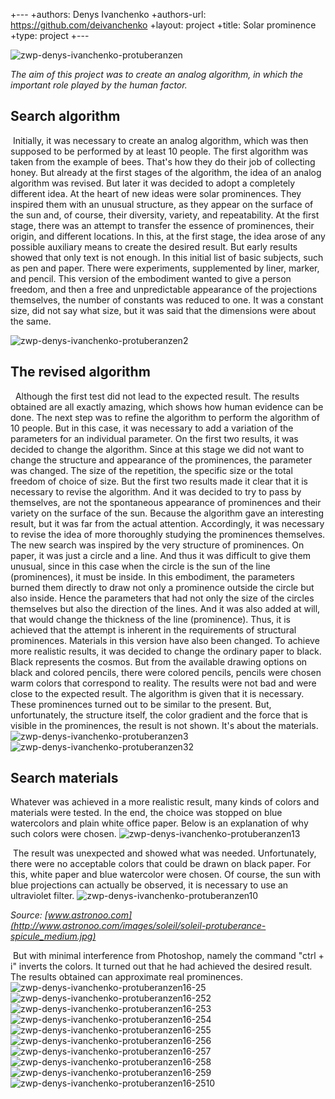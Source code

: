 +---
 +authors: Denys Ivanchenko
 +authors-url: https://github.com/deivanchenko
 +layout: project
 +title: Solar prominence
 +type: project
 +---

![zwp-denys-ivanchenko-protuberanzen](splash.png)  


*The aim of this project was to create an analog algorithm, in which the important role played by the human factor.*

## Search algorithm
​
Initially, it was necessary to create an analog algorithm, which was then supposed to be performed by at least 10 people. The first algorithm was taken from the example of bees. That's how they do their job of collecting honey. But already at the first stages of the algorithm, the idea of ​​an analog algorithm was revised. But later it was decided to adopt a completely different idea. At the heart of new ideas were solar prominences. They inspired them with an unusual structure, as they appear on the surface of the sun and, of course, their diversity, variety, and repeatability. At the first stage, there was an attempt to transfer the essence of prominences, their origin, and different locations. In this, at the first stage, the idea arose of any possible auxiliary means to create the desired result. But early results showed that only text is not enough. In this initial list of basic subjects, such as pen and paper. There were experiments, supplemented by liner, marker, and pencil. This version of the embodiment wanted to give a person freedom, and then a free and unpredictable appearance of the projections themselves, the number of constants was reduced to one. It was a constant size, did not say what size, but it was said that the dimensions were about the same.

![zwp-denys-ivanchenko-protuberanzen2](./assets/images/Protuberanzen2-thumb.png)

## The revised algorithm
​
​
Although the first test did not lead to the expected result. The results obtained are all exactly amazing, which shows how human evidence can be done.
The next step was to refine the algorithm to perform the algorithm of 10 people. But in this case, it was necessary to add a variation of the parameters for an individual parameter. On the first two results, it was decided to change the algorithm. Since at this stage we did not want to change the structure and appearance of the prominences, the parameter was changed. The size of the repetition, the specific size or the total freedom of choice of size. But the first two results made it clear that it is necessary to revise the algorithm. And it was decided to try to pass by themselves, are not the spontaneous appearance of prominences and their variety on the surface of the sun. Because the algorithm gave an interesting result, but it was far from the actual attention.
Accordingly, it was necessary to revise the idea of ​​more thoroughly studying the prominences themselves.
The new search was inspired by the very structure of prominences.
On paper, it was just a circle and a line. And thus it was difficult to give them unusual, since in this case when the circle is the sun of the line (prominences), it must be inside.
In this embodiment, the parameters burned them directly to draw not only a prominence outside the circle but also inside. Hence the parameters that had not only the size of the circles themselves but also the direction of the lines. And it was also added at will, that would change the thickness of the line (prominence). Thus, it is achieved that the attempt is inherent in the requirements of structural prominences.
Materials in this version have also been changed. To achieve more realistic results, it was decided to change the ordinary paper to black. Black represents the cosmos. But from the available drawing options on black and colored pencils, there were colored pencils, pencils were chosen warm colors that correspond to reality.
The results were not bad and were close to the expected result.
The algorithm is given that it is necessary. These prominences turned out to be similar to the present. But, unfortunately, the structure itself, the color gradient and the force that is visible in the prominences, the result is not shown. It's about the materials.
![zwp-denys-ivanchenko-protuberanzen3](./assets/images/Protuberanzen3-thumb.png)
![zwp-denys-ivanchenko-protuberanzen32](./assets/images/Protuberanzen32-thumb.png)

## Search materials

Whatever was achieved in a more realistic result, many kinds of colors and materials were tested.
In the end, the choice was stopped on blue watercolors and plain white office paper. Below is an explanation of why such colors were chosen.
![zwp-denys-ivanchenko-protuberanzen13](./assets/images/Protuberanzen13-thumb.png)


​
The result was unexpected and showed what was needed.
Unfortunately, there were no acceptable colors that could be drawn on black paper.
For this, white paper and blue watercolor were chosen.
Of course, the sun with blue projections can actually be observed, it is necessary to use an ultraviolet filter.
![zwp-denys-ivanchenko-protuberanzen10](./assets/images/Protuberanzen10-thumb.png)

*Source: [www.astronoo.com](http://www.astronoo.com/images/soleil/soleil-protuberance-spicule_medium.jpg)*

​
But with minimal interference from Photoshop, namely the command "ctrl + i" inverts the colors. 
It turned out that he had achieved the desired result. 
The results obtained can approximate real prominences. 
![zwp-denys-ivanchenko-protuberanzen16-25](./assets/images/Protuberanzen16-25-thumb.png)
![zwp-denys-ivanchenko-protuberanzen16-252](./assets/images/Protuberanzen16-252-thumb.png)
![zwp-denys-ivanchenko-protuberanzen16-253](./assets/images/Protuberanzen16-253-thumb.png)
![zwp-denys-ivanchenko-protuberanzen16-254](./assets/images/Protuberanzen16-254-thumb.png)
![zwp-denys-ivanchenko-protuberanzen16-255](./assets/images/Protuberanzen16-255-thumb.png)
![zwp-denys-ivanchenko-protuberanzen16-256](.s/solar-prominence/assets/images/Protuberanzen16-256-thumb.png)
![zwp-denys-ivanchenko-protuberanzen16-257](./assets/images/Protuberanzen16-257-thumb.png)
![zwp-denys-ivanchenko-protuberanzen16-258](./assets/images/Protuberanzen16-258-thumb.png)
![zwp-denys-ivanchenko-protuberanzen16-259](./assets/images/Protuberanzen16-259-thumb.png)
![zwp-denys-ivanchenko-protuberanzen16-2510](./assets/images/Protuberanzen16-2510-thumb.png)
